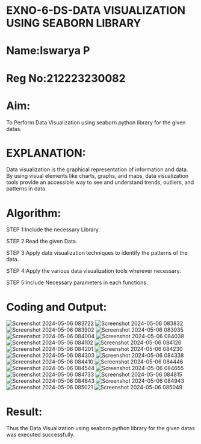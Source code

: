 # EXNO-6-DS-DATA VISUALIZATION USING SEABORN LIBRARY
# Name:Iswarya P
# Reg No:212223230082
# Aim:
  To Perform Data Visualization using seaborn python library for the given datas.

# EXPLANATION:
Data visualization is the graphical representation of information and data. By using visual elements like charts, graphs, and maps, data visualization tools provide an accessible way to see and understand trends, outliers, and patterns in data.

# Algorithm:
STEP 1:Include the necessary Library.

STEP 2:Read the given Data.

STEP 3:Apply data visualization techniques to identify the patterns of the data.

STEP 4:Apply the various data visualization tools wherever necessary.

STEP 5:Include Necessary parameters in each functions.

# Coding and Output:
![Screenshot 2024-05-06 083722](https://github.com/Iswarya0580/EXNO-6-DS/assets/149989171/9bda3559-3175-4056-8445-a2748bdc4f94)
![Screenshot 2024-05-06 083832](https://github.com/Iswarya0580/EXNO-6-DS/assets/149989171/55fe00b2-30b9-4859-8f27-168975a6fc8a)
![Screenshot 2024-05-06 083902](https://github.com/Iswarya0580/EXNO-6-DS/assets/149989171/1edafd4b-d0b0-4086-930c-e712cc66abb8)
![Screenshot 2024-05-06 083935](https://github.com/Iswarya0580/EXNO-6-DS/assets/149989171/e12d8f3a-65ed-4dee-8206-566909591592)
![Screenshot 2024-05-06 084004](https://github.com/Iswarya0580/EXNO-6-DS/assets/149989171/5e1abe17-66f2-4c96-90fd-8dfa49172890)
![Screenshot 2024-05-06 084038](https://github.com/Iswarya0580/EXNO-6-DS/assets/149989171/f1f61db7-37b1-4371-b231-0b74a9a5df07)
![Screenshot 2024-05-06 084102](https://github.com/Iswarya0580/EXNO-6-DS/assets/149989171/572ccca7-204c-4bd7-8b00-2e2ba182e664)
![Screenshot 2024-05-06 084126](https://github.com/Iswarya0580/EXNO-6-DS/assets/149989171/3f953569-04f7-4db0-9e54-d2a7937f578e)
![Screenshot 2024-05-06 084201](https://github.com/Iswarya0580/EXNO-6-DS/assets/149989171/30008080-a8e6-46ce-ab00-b6382f250b92)
![Screenshot 2024-05-06 084230](https://github.com/Iswarya0580/EXNO-6-DS/assets/149989171/5a3e0d6b-42fd-42a2-acf6-182dffb1e9ea)
![Screenshot 2024-05-06 084303](https://github.com/Iswarya0580/EXNO-6-DS/assets/149989171/92dd78f5-487f-4fca-857e-94f526e1bb17)
![Screenshot 2024-05-06 084338](https://github.com/Iswarya0580/EXNO-6-DS/assets/149989171/da7ab994-948a-41fe-8fc8-f91fc2496829)
![Screenshot 2024-05-06 084410](https://github.com/Iswarya0580/EXNO-6-DS/assets/149989171/1a38c6b3-859a-42f1-b358-7140da90e6ac)
![Screenshot 2024-05-06 084446](https://github.com/Iswarya0580/EXNO-6-DS/assets/149989171/74dd2559-e156-4362-8956-76f1c3197a06)
![Screenshot 2024-05-06 084544](https://github.com/Iswarya0580/EXNO-6-DS/assets/149989171/68c91e56-0a9a-440c-8589-3c82db92dc85)
![Screenshot 2024-05-06 084655](https://github.com/Iswarya0580/EXNO-6-DS/assets/149989171/a3d7e661-2927-440d-a6d4-3ce73ac588ae)
![Screenshot 2024-05-06 084733](https://github.com/Iswarya0580/EXNO-6-DS/assets/149989171/b2beab71-0f00-451b-90a9-e6638ddd1eab)
![Screenshot 2024-05-06 084815](https://github.com/Iswarya0580/EXNO-6-DS/assets/149989171/bdf2fdbd-4fba-49cf-bab8-06995f7ed5fa)
![Screenshot 2024-05-06 084843](https://github.com/Iswarya0580/EXNO-6-DS/assets/149989171/96647d9e-3742-43f0-af6f-285d0f8eec4f)
![Screenshot 2024-05-06 084943](https://github.com/Iswarya0580/EXNO-6-DS/assets/149989171/899ae098-e382-49b9-ac60-9f248e6858d0)
![Screenshot 2024-05-06 085021](https://github.com/Iswarya0580/EXNO-6-DS/assets/149989171/d36e3e4f-a5da-4fca-a390-f7861bfbba39)
![Screenshot 2024-05-06 085049](https://github.com/Iswarya0580/EXNO-6-DS/assets/149989171/7e232102-7428-4bb0-b5c2-11dc68c97944)

# Result:
 Thus the Data  Visualization using seaborn python library for the given datas was executed successfully.
